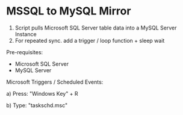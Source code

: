 # MSSQL to MySQL Mirror
1) Script pulls Microsoft SQL Server table data into a MySQL Server Instance
2) For repeated sync. add a trigger / loop function + sleep wait

Pre-requisites:
 - Microsoft SQL Server
 - MySQL Server
 
 Microsoft Triggers / Scheduled Events:
 
 a) Press: "Windows Key" + R
 
 b) Type: "taskschd.msc"
